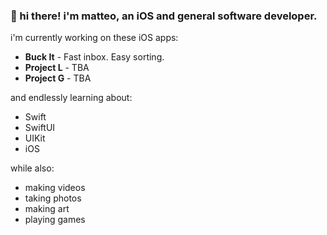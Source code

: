 ### 👋 hi there! i'm matteo, an iOS and general software developer.

i'm currently working on these iOS apps:

- **Buck It** - Fast inbox. Easy sorting.
- **Project L** - TBA
- **Project G** - TBA

and endlessly learning about:

- Swift
- SwiftUI
- UIKit
- iOS

while also:
- making videos
- taking photos
- making art
- playing games
